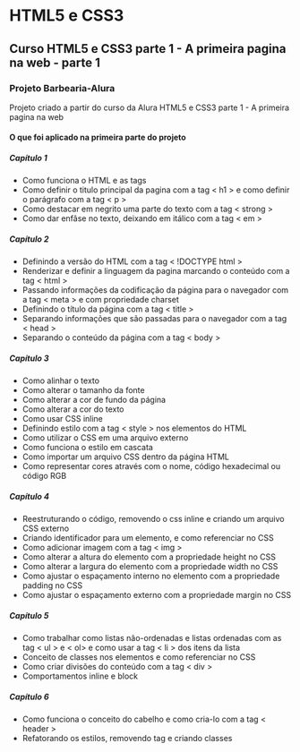 # HTML5 e CSS3
## Curso HTML5 e CSS3 parte 1 - A primeira pagina na web - parte 1
### Projeto Barbearia-Alura
 Projeto criado a partir do curso da Alura HTML5 e CSS3 parte 1 - A primeira pagina na web 

#### O que foi aplicado na primeira parte do projeto

##### **Capítulo 1**
- Como funciona o HTML e as tags
- Como definir o titulo principal da pagina com a tag < h1 > e como definir o parágrafo com a tag < p >
- Como destacar em negrito uma parte do texto com a tag < strong >
- Como dar enfâse no texto, deixando em itálico com a tag < em >

##### **Capítulo 2**

- Definindo a versão do HTML com a tag < !DOCTYPE html >
- Renderizar e definir a linguagem da pagina marcando o conteúdo com a tag < html >
- Passando informações da codificação da página para o navegador com a tag < meta > e com propriedade charset
- Definindo o título da página com a tag < title >
- Separando informações que são passadas para o navegador com a tag < head >
- Separando o conteúdo da página com a tag < body >

##### **Capítulo 3**

- Como alinhar o texto
- Como alterar o tamanho da fonte
- Como alterar a cor de fundo da página
- Como alterar a cor do texto
- Como usar CSS inline
- Definindo estilo com a tag < style > nos elementos do HTML
- Como utilizar o CSS em uma arquivo externo
- Como funciona o estilo em cascata
- Como importar um arquivo CSS dentro da página HTML
- Como representar cores através com o nome, código hexadecimal ou código RGB


##### **Capítulo 4**

- Reestruturando o código, removendo o css inline e criando um arquivo CSS externo
- Criando identificador para um elemento, e como referenciar no CSS
- Como adicionar imagem com a tag < img >
- Como alterar a altura do elemento com a propriedade height no CSS
- Como alterar a largura do elemento com a propriedade width no CSS
- Como ajustar o espaçamento interno no elemento com a propriedade padding no CSS
- Como ajustar o espaçamento externo com a propriedade margin no CSS

##### **Capítulo 5**

- Como trabalhar como listas não-ordenadas e listas ordenadas com as tag < ul > e < ol> e como usar a tag < li > dos itens da lista
- Conceito de classes nos elementos e como referenciar no CSS
- Como criar divisões do conteúdo com a tag < div >
- Comportamentos inline e block

##### **Capítulo 6**

- Como funciona o conceito do cabelho e como cria-lo com a tag < header >
- Refatorando os estilos, removendo tag e criando classes